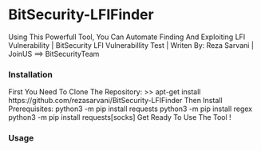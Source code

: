 # BitSecurity-LFIFinder

Using This Powerfull Tool, You Can Automate Finding And Exploiting LFI Vulnerability
| BitSecurity LFI Vulnerabillity Test
| Writen By: Reza Sarvani
| JoinUS ==> BitSecurityTeam

<h3><b>Installation</b></h3>
First You Need To Clone The Repository:
    >> apt-get install https://github.com/rezasarvani/BitSecurity-LFIFinder
Then Install Prerequisites:
    python3 -m pip install requests
    python3 -m pip install regex
    python3 -m pip install requests[socks]
Get Ready To Use The Tool !

<h3><b>Usage</h3></b>
